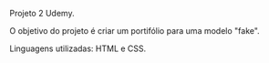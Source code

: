 Projeto 2 Udemy.

O objetivo do projeto é criar um portifólio para uma modelo "fake".


Linguagens utilizadas: HTML e CSS.
